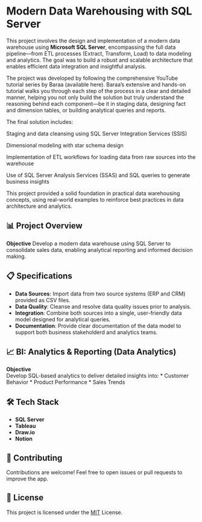 # Modern Data Warehousing with SQL Server

This project involves the design and implementation of a modern data warehouse using **Microsoft SQL Server**, encompassing the full data pipeline—from ETL processes (Extract, Transform, Load) to data modeling and analytics. The goal was to build a robust and scalable architecture that enables efficient data integration and insightful analysis.

The project was developed by following the comprehensive YouTube tutorial series by Baraa (available here). Baraa’s extensive and hands-on tutorial walks you through each step of the process in a clear and detailed manner, helping you not only build the solution but truly understand the reasoning behind each component—be it in staging data, designing fact and dimension tables, or building analytical queries and reports.

The final solution includes:

Staging and data cleansing using SQL Server Integration Services (SSIS)

Dimensional modeling with star schema design

Implementation of ETL workflows for loading data from raw sources into the warehouse

Use of SQL Server Analysis Services (SSAS) and SQL queries to generate business insights

This project provided a solid foundation in practical data warehousing concepts, using real-world examples to reinforce best practices in data architecture and analytics.

## 📊 Project Overview
**Objective** 
Develop a modern data warehouse using SQL Server to consolidate sales data, enabling analytical reporting and informed decision making.

## 📋 Specifications

* **Data Sources**: Import data from two source systems (ERP and CRM) provided as CSV files.
* **Data Quality**: Cleanse and resolve data quality issues prior to analysis.
* **Integration**: Combine both sources into a single, user-friendly data model designed for analytical queries.
* **Documentation**: Provide clear documentation of the data model to support both business stakeholderd and analytics teams.

## 📈 BI: Analytics & Reporting (Data Analytics)
**Objective**  
Develop SQL-based analytics to deliver detailed insights into:
    * Customer Behavior
    * Product Performance
    * Sales Trends

## 🛠️ Tech Stack

* **SQL Server**  
* **Tableau**  
* **Draw.io**  
* **Notion** 

## 🤝 Contributing

Contributions are welcome! Feel free to open issues or pull requests to improve the app.

## 📄 License

This project is licensed under the [MIT](https://choosealicense.com/licenses/mit/) License.



